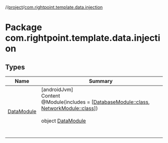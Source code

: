 //[project](../index.md)/[com.rightpoint.template.data.injection](index.md)



# Package com.rightpoint.template.data.injection


## Types

|  Name|  Summary|
|---|---|
| [DataModule](-data-module/index.md)| [androidJvm]  <br>Content  <br>@Module(includes = [[DatabaseModule::class](../com.rightpoint.template.cache.room/-database-module/index.md), [NetworkModule::class](../com.rightpoint.template.remote/-network-module/index.md)])  <br>  <br>object [DataModule](-data-module/index.md)  <br><br><br>
